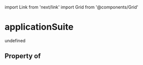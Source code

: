 import Link from 'next/link'
import Grid from '@components/Grid'

# applicationSuite

undefined

## Property of



